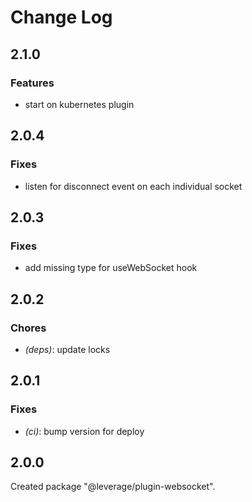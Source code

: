 # Change Log

## 2.1.0

### Features

- start on kubernetes plugin


## 2.0.4

### Fixes

- listen for disconnect event on each individual socket


## 2.0.3

### Fixes

- add missing type for useWebSocket hook


## 2.0.2

### Chores

- _(deps)_: update locks


## 2.0.1

### Fixes

- _(ci)_: bump version for deploy


## 2.0.0

Created package "@leverage/plugin-websocket".

